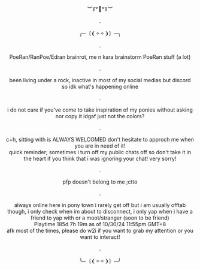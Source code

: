 
  
<div align="center">︶꒦꒷🍭꒷꒦︶

  .
  
<div align="center">  ╭─〔❨✧✧❩〕─╮

  
  .

  <div align="center"> PoeRan/RanPoe/Edran brainrot, me n kara brainstorm PoeRan stuff (a lot)

.
  
<div align="center"> been living under a rock, inactive in most of my social medias but discord so idk what's happening online
  
  .

<div align="center"> i do not care if you've come to take inspiration of my ponies without asking nor copy it idgaf just not the colors?
  
  .
  
<div align="center"> c+h, sitting with is ALWAYS WELCOMED don't hesitate to approch me when you are in need of it! 
<div align="center"> quick reminder; sometimes i turn off my public chats off so don't take it in the heart if you think that i was ignoring your chat! very sorry!

  .
<div align="center"> pfp doesn't belong to me ;ctto

  .
<div align="center"> always online here in pony town i rarely get off but i am usually offtab though, i only check when im about to disconnect, i only yap when i have a friend to yap with or a moot/stranger (soon to be friend)
<div align="center"> Playtime 185d 7h 19m as of 10/30/24 11:55pm GMT+8
<div align="center"> afk most of the times, please do w2i if you want to grab my attention or you want to interact!
  
  .

<div align="center">╰─〔❨✧✧❩〕─╯
